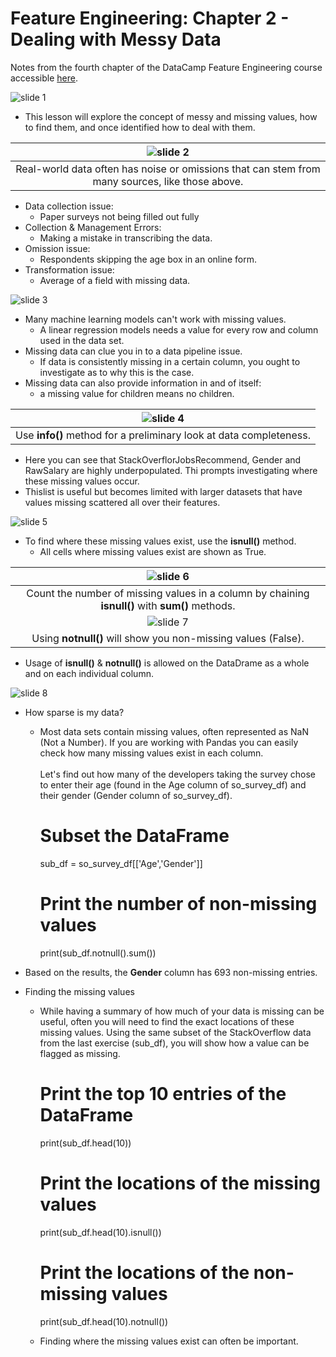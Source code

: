 # Feature Engineering: Chapter 2 - Dealing with Messy Data #
Notes from the fourth chapter of the DataCamp Feature Engineering course accessible [here](https://learn.datacamp.com/courses/feature-engineering-for-machine-learning-in-python).

![slide 1](ch2slides/ch2_01.png)

- This lesson will explore the concept of messy and missing values, how to find them, and once identified how to deal with them.

| ![slide 2](ch2slides/ch2_02.png) |
| :-: |
| Real-world data often has noise or omissions that can stem from many sources, like those above. |

- Data collection issue:
  - Paper surveys not being filled out fully
- Collection & Management Errors:
  - Making a mistake in transcribing the data.
- Omission issue:
  - Respondents skipping the age box in an online form.
- Transformation issue:
  - Average of a field with missing data.
  
![slide 3](ch2slides/ch2_03.png)

- Many machine learning models can't work with missing values.
  - A linear regression models needs a value for every row and column used in the data set.
- Missing data can clue you in to a data pipeline issue.
  - If data is consistently missing in a certain column, you ought to investigate as to why this is the case.
- Missing data can also provide information in and of itself:
  - a missing value for children means no children.
  
| ![slide 4](ch2slides/ch2_04.png) |
| :-: |
| Use **info()** method for a preliminary look at data completeness. |

- Here you can see that StackOverflorJobsRecommend, Gender and RawSalary are highly underpopulated. Thi prompts investigating where these missing values occur.
- Thislist is useful but becomes limited with larger datasets that have values missing scattered all over their features.

![slide 5](ch2slides/ch2_05.png)

- To find where these missing values exist, use the **isnull()** method.
  - All cells where missing values exist are shown as True.
  
| ![slide 6](ch2slides/ch2_06.png) |
| :-: |
| Count the number of missing values in a column by chaining **isnull()** with **sum()** methods. |
| ![slide 7](ch2slides/ch2_07.png) |
| Using **notnull()** will show you non-missing values (False). |

- Usage of **isnull()** & **notnull()** is allowed on the DataDrame as a whole and on each individual column.

![slide 8](ch2slides/ch2_08.png)

- How sparse is my data?
  - Most data sets contain missing values, often represented as NaN (Not a Number). If you are working with Pandas you can easily check how many missing values exist in each column. <br><br> Let's find out how many of the developers taking the survey chose to enter their age (found in the Age column of so\_survey_df) and their gender (Gender column of so\_survey_df).
  
	# Subset the DataFrame
	sub_df = so_survey_df[['Age','Gender']]
        
	# Print the number of non-missing values
	print(sub_df.notnull().sum())

- Based on the results, the **Gender** column has 693 non-missing entries.

- Finding the missing values
  - While having a summary of how much of your data is missing can be useful, often you will need to find the exact locations of these missing values. Using the same subset of the StackOverflow data from the last exercise (sub_df), you will show how a value can be flagged as missing.
  
	# Print the top 10 entries of the DataFrame
	print(sub_df.head(10))
	
	# Print the locations of the missing values
	print(sub_df.head(10).isnull())
	
	# Print the locations of the non-missing values
	print(sub_df.head(10).notnull())

  - Finding where the missing values exist can often be important.